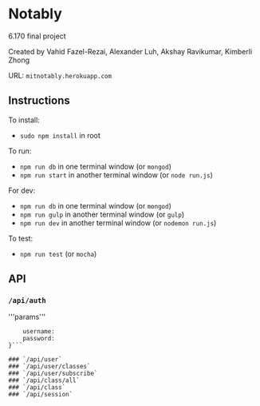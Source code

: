 Notably
==================================
6.170 final project

Created by Vahid Fazel-Rezai, Alexander Luh, Akshay Ravikumar, Kimberli Zhong

URL: `mitnotably.herokuapp.com`

## Instructions

To install:
* `sudo npm install` in root

To run:
* `npm run db` in one terminal window (or `mongod`)
* `npm run start` in another terminal window  (or `node run.js`)

For dev:
* `npm run db` in one terminal window (or `mongod`)
* `npm run gulp` in another terminal window (or `gulp`)
* `npm run dev` in another terminal window (or `nodemon run.js`)

To test:
* `npm run test` (or `mocha`)

## API
### `/api/auth`
'''params'''
```{
    username:
    password:
}```

### `/api/user`
### `/api/user/classes`
### `/api/user/subscribe`
### `/api/class/all`
### `/api/class`
### `/api/session`